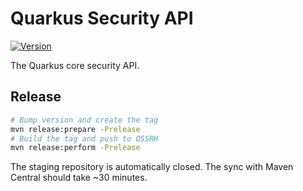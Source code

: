Quarkus Security API
====================

[![Version](https://img.shields.io/maven-central/v/io.quarkus.security/quarkus-security-api?logo=apache&style=for-the-badge)](https://search.maven.org/artifact/io.quarkus.security/quarkus-security-api)

The Quarkus core security API.

## Release

```bash
# Bump version and create the tag
mvn release:prepare -Prelease
# Build the tag and push to OSSRH
mvn release:perform -Prelease
```

The staging repository is automatically closed. The sync with Maven Central should take ~30 minutes.
